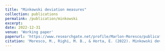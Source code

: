 ```yaml
---
title: "Minkowski deviation measures"
collection: publications
permalink: /publication/minkowski
excerpt: 
date: 2022-12-31
venue: 'Working paper'
paperurl: 'https://www.researchgate.net/profile/Marlon-Moresco/publication/342706870_Minkowski_gauges_and_deviation_measures/links/61bb875dfd2cbd7200a60ab1/Minkowski-gauges-and-deviation-measures.pdf'
citation: 'Moresco, M., Righi, M. B., & Horta, E. (2022). Minkowski deviation measures.'
---
```

